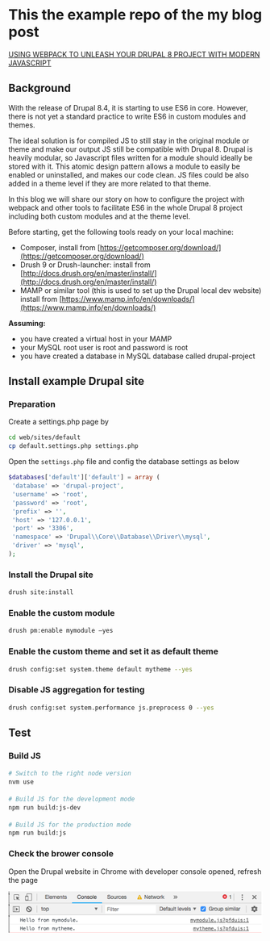 # This the example repo of the my blog post

[USING WEBPACK TO UNLEASH YOUR DRUPAL 8 PROJECT WITH MODERN JAVASCRIPT](https://shinesolutions.com/2018/11/05/using-webpack-to-unleash-your-drupal-8-project-with-modern-javascript/)

## Background

With the release of Drupal 8.4, it is starting to use ES6 in core. However, 
there is not yet a standard practice to write ES6 in custom modules and themes.

The ideal solution is for compiled JS to still stay in the original module or 
theme and make our output JS still be compatible with Drupal 8. Drupal is 
heavily modular, so Javascript files written for a module should ideally be 
stored with it. This atomic design pattern allows a module to easily be enabled 
or uninstalled, and makes our code clean. JS files could be also added in a 
theme level if they are more related to that theme.

In this blog we will share our story on how to configure the project with 
webpack and other tools to facilitate ES6 in the whole Drupal 8 project 
including both custom modules and at the theme level.

Before starting, get the following tools ready on your local machine:

- Composer, install from [https://getcomposer.org/download/](https://getcomposer.org/download/)
- Drush 9 or Drush-launcher: install from [http://docs.drush.org/en/master/install/](http://docs.drush.org/en/master/install/)
- MAMP or similar tool (this is used to set up the Drupal local dev website) install from [https://www.mamp.info/en/downloads/](https://www.mamp.info/en/downloads/)

**Assuming:**

- you have created a virtual host in your MAMP
- your MySQL root user is root and password is root
- you have created a database in MySQL database called drupal-project

## Install example Drupal site
### Preparation
Create a settings.php page by

```bash
cd web/sites/default
cp default.settings.php settings.php
```

Open the `settings.php` file and config the database settings as below

```php
$databases['default']['default'] = array (
 'database' => 'drupal-project',
 'username' => 'root',
 'password' => 'root',
 'prefix' => '',
 'host' => '127.0.0.1',
 'port' => '3306',
 'namespace' => 'Drupal\\Core\\Database\\Driver\\mysql',
 'driver' => 'mysql',
);
```

### Install the Drupal site

```bash
drush site:install
```

### Enable the custom module

```bash
drush pm:enable mymodule –yes
```

### Enable the custom theme and set it as default theme

```bash
drush config:set system.theme default mytheme --yes
```

### Disable JS aggregation for testing

```bash
drush config:set system.performance js.preprocess 0 --yes
```

## Test
### Build JS

```bash
# Switch to the right node version
nvm use
 
# Build JS for the development mode
npm run build:js-dev
 
# Build JS for the production mode
npm run build:js
```

### Check the brower console

Open the Drupal website in Chrome with developer console opened, refresh the page

![JS console output](assets/images/js-console-output.png)
